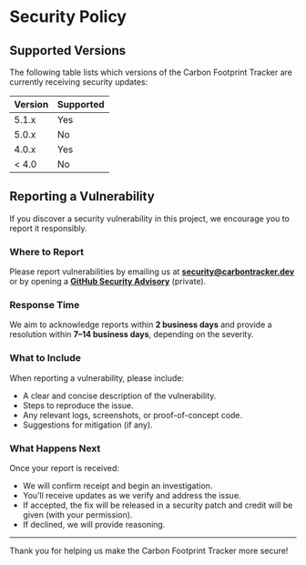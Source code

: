 # Security Policy

## Supported Versions

The following table lists which versions of the Carbon Footprint Tracker are currently receiving security updates:

| Version | Supported          |
| ------- | ------------------ |
| 5.1.x   |  Yes              |
| 5.0.x   |  No               |
| 4.0.x   |  Yes              |
| < 4.0   |  No               |

## Reporting a Vulnerability

If you discover a security vulnerability in this project, we encourage you to report it responsibly.

###  Where to Report

Please report vulnerabilities by emailing us at **security@carbontracker.dev** or by opening a **[GitHub Security Advisory](https://github.com/mehtahet619/Carbon_footprint_tracker/security/advisories)** (private).

###  Response Time

We aim to acknowledge reports within **2 business days** and provide a resolution within **7–14 business days**, depending on the severity.

###  What to Include

When reporting a vulnerability, please include:
- A clear and concise description of the vulnerability.
- Steps to reproduce the issue.
- Any relevant logs, screenshots, or proof-of-concept code.
- Suggestions for mitigation (if any).

###  What Happens Next

Once your report is received:
- We will confirm receipt and begin an investigation.
- You’ll receive updates as we verify and address the issue.
- If accepted, the fix will be released in a security patch and credit will be given (with your permission).
- If declined, we will provide reasoning.

---

Thank you for helping us make the Carbon Footprint Tracker more secure! 
